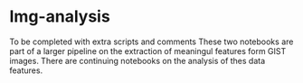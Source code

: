 # Img-analysis
To be completed with extra scripts and comments
These two notebooks are part of a larger pipeline on the extraction of meaningul features form GIST images. There are continuing notebooks on the analysis of thes data features.
